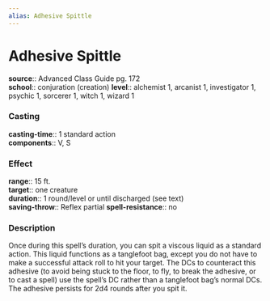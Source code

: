 ```yaml
---
alias: Adhesive Spittle
---
```


# Adhesive Spittle 

**source**:: Advanced Class Guide pg. 172  
**school**:: conjuration (creation)
**level**:: alchemist 1, arcanist 1, investigator 1, psychic 1, sorcerer 1, witch 1, wizard 1

### Casting 

**casting-time**:: 1 standard action  
**components**:: V, S

### Effect 

**range**:: 15 ft.  
**target**:: one creature  
**duration**:: 1 round/level or until discharged (see text)  
**saving-throw**:: Reflex partial
**spell-resistance**:: no

### Description 

Once during this spell’s duration, you can spit a viscous liquid as a standard action. This liquid functions as a tanglefoot bag, except you do not have to make a successful attack roll to hit your target. The DCs to counteract this adhesive (to avoid being stuck to the floor, to fly, to break the adhesive, or to cast a spell) use the spell’s DC rather than a tanglefoot bag’s normal DCs. The adhesive persists for 2d4 rounds after you spit it.
